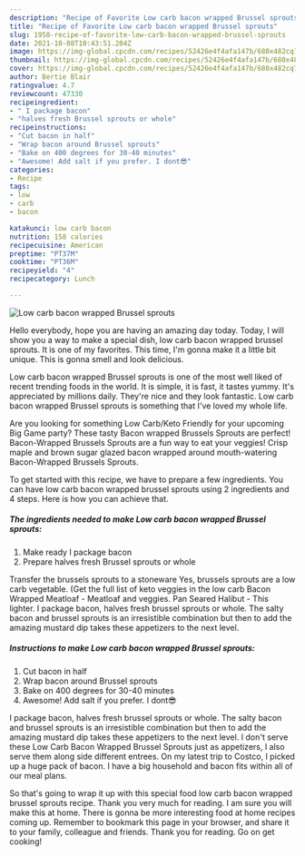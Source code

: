 ```yaml
---
description: "Recipe of Favorite Low carb bacon wrapped Brussel sprouts"
title: "Recipe of Favorite Low carb bacon wrapped Brussel sprouts"
slug: 1958-recipe-of-favorite-low-carb-bacon-wrapped-brussel-sprouts
date: 2021-10-08T10:43:51.204Z
image: https://img-global.cpcdn.com/recipes/52426e4f4afa147b/680x482cq70/low-carb-bacon-wrapped-brussel-sprouts-recipe-main-photo.jpg
thumbnail: https://img-global.cpcdn.com/recipes/52426e4f4afa147b/680x482cq70/low-carb-bacon-wrapped-brussel-sprouts-recipe-main-photo.jpg
cover: https://img-global.cpcdn.com/recipes/52426e4f4afa147b/680x482cq70/low-carb-bacon-wrapped-brussel-sprouts-recipe-main-photo.jpg
author: Bertie Blair
ratingvalue: 4.7
reviewcount: 47330
recipeingredient:
- " I package bacon"
- "halves fresh Brussel sprouts or whole"
recipeinstructions:
- "Cut bacon in half"
- "Wrap bacon around Brussel sprouts"
- "Bake on 400 degrees for 30-40 minutes"
- "Awesome! Add salt if you prefer. I dont😎"
categories:
- Recipe
tags:
- low
- carb
- bacon

katakunci: low carb bacon 
nutrition: 158 calories
recipecuisine: American
preptime: "PT37M"
cooktime: "PT36M"
recipeyield: "4"
recipecategory: Lunch

---
```



![Low carb bacon wrapped Brussel sprouts](https://img-global.cpcdn.com/recipes/52426e4f4afa147b/680x482cq70/low-carb-bacon-wrapped-brussel-sprouts-recipe-main-photo.jpg)

Hello everybody, hope you are having an amazing day today. Today, I will show you a way to make a special dish, low carb bacon wrapped brussel sprouts. It is one of my favorites. This time, I'm gonna make it a little bit unique. This is gonna smell and look delicious.

Low carb bacon wrapped Brussel sprouts is one of the most well liked of recent trending foods in the world. It is simple, it is fast, it tastes yummy. It's appreciated by millions daily. They're nice and they look fantastic. Low carb bacon wrapped Brussel sprouts is something that I've loved my whole life.

Are you looking for something Low Carb/Keto Friendly for your upcoming Big Game party? These tasty Bacon wrapped Brussels Sprouts are perfect! Bacon-Wrapped Brussels Sprouts are a fun way to eat your veggies! Crisp maple and brown sugar glazed bacon wrapped around mouth-watering Bacon-Wrapped Brussels Sprouts.


To get started with this recipe, we have to prepare a few ingredients. You can have low carb bacon wrapped brussel sprouts using 2 ingredients and 4 steps. Here is how you can achieve that.

<!--inarticleads1-->

##### The ingredients needed to make Low carb bacon wrapped Brussel sprouts:

1. Make ready  I package bacon
1. Prepare halves fresh Brussel sprouts or whole


Transfer the brussels sprouts to a stoneware Yes, brussels sprouts are a low carb vegetable. (Get the full list of keto veggies in the low carb Bacon Wrapped Meatloaf - Meatloaf and veggies. Pan Seared Halibut - This lighter. I package bacon, halves fresh brussel sprouts or whole. The salty bacon and brussel sprouts is an irresistible combination but then to add the amazing mustard dip takes these appetizers to the next level. 

<!--inarticleads2-->

##### Instructions to make Low carb bacon wrapped Brussel sprouts:

1. Cut bacon in half
1. Wrap bacon around Brussel sprouts
1. Bake on 400 degrees for 30-40 minutes
1. Awesome! Add salt if you prefer. I dont😎


I package bacon, halves fresh brussel sprouts or whole. The salty bacon and brussel sprouts is an irresistible combination but then to add the amazing mustard dip takes these appetizers to the next level. I don't serve these Low Carb Bacon Wrapped Brussel Sprouts just as appetizers, I also serve them along side different entrees. On my latest trip to Costco, I picked up a huge pack of bacon. I have a big household and bacon fits within all of our meal plans. 

So that's going to wrap it up with this special food low carb bacon wrapped brussel sprouts recipe. Thank you very much for reading. I am sure you will make this at home. There is gonna be more interesting food at home recipes coming up. Remember to bookmark this page in your browser, and share it to your family, colleague and friends. Thank you for reading. Go on get cooking!
